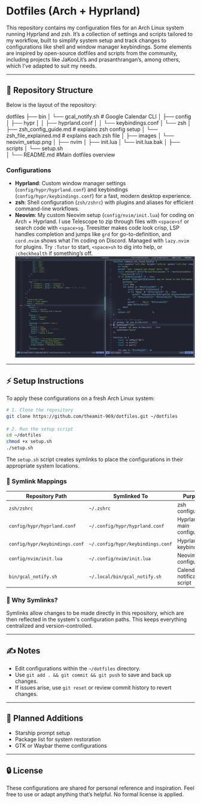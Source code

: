 # Dotfiles (Arch + Hyprland)

This repository contains my configuration files for an Arch Linux system running Hyprland and zsh. It’s a collection of settings and scripts tailored to my workflow, built to simplify system setup and track changes to configurations like shell and window manager keybindings. Some elements are inspired by open-source dotfiles and scripts from the community, including projects like JaKooLit’s and prasanthrangan’s, among others, which I’ve adapted to suit my needs.

---

## 📂 Repository Structure

Below is the layout of the repository:


dotfiles
├── bin
│   └── gcal_notify.sh              # Google Calendar CLI 
│
├── config
│   ├── hypr
│   │   ├── hyprland.conf
│   │   └── keybindings.conf
│   └── zsh
│       ├── zsh_config_guide.md     # explains zsh config setup
│       └── zsh_file_explained.md   # explains each zsh file
│
├── images
│   └── neovim_setup.png
│
├── nvim
│   ├── init.lua
│   └── init.lua.bak
│
├── scripts
│   └── setup.sh                
│
└── README.md                       #Main dotfiles overview

### Configurations

- **Hyprland**: Custom window manager settings (`config/hypr/hyprland.conf`) and keybindings (`config/hypr/keybindings.conf`) for a fast, modern desktop experience.
- **zsh**: Shell configuration (`zsh/zshrc`) with plugins and aliases for efficient command-line workflows.
- **Neovim**: My custom Neovim setup (`config/nvim/init.lua`) for coding on Arch + Hyprland. I use Telescope to zip through files with `<space>sf` or search code with `<space>sg`. Treesitter makes code look crisp, LSP handles completion and jumps like `grd` for go-to-definition, and `cord.nvim` shows what I’m coding on Discord. Managed with `lazy.nvim` for plugins. Try `:Tutor` to start, `<space>sh` to dig into help, or `:checkhealth` if something’s off.
  ![My Neovim Setup](images/neovim_setup.png)

---

## ⚡ Setup Instructions

To apply these configurations on a fresh Arch Linux system:

```bash
# 1. Clone the repository
git clone https://github.com/theamit-969/dotfiles.git ~/dotfiles

# 2. Run the setup script
cd ~/dotfiles
chmod +x setup.sh
./setup.sh
```

The `setup.sh` script creates symlinks to place the configurations in their appropriate system locations.

### 🔗 Symlink Mappings

| Repository Path                    | Symlinked To                          | Purpose                       |
|------------------------------------|---------------------------------------|-------------------------------|
| `zsh/zshrc`                        | `~/.zshrc`                            | zsh configuration             |
| `config/hypr/hyprland.conf`        | `~/.config/hypr/hyprland.conf`        | Hyprland main configuration   |
| `config/hypr/keybindings.conf`     | `~/.config/hypr/keybindings.conf`     | Hyprland keybindings          |
| `config/nvim/init.lua`             | `~/.config/nvim/init.lua`             | Neovim configuration          |
| `bin/gcal_notify.sh`               | `~/.local/bin/gcal_notify.sh`         | Calendar notification script  |

### 🧠 Why Symlinks?

Symlinks allow changes to be made directly in this repository, which are then reflected in the system's configuration paths. This keeps everything centralized and version-controlled.

---

## ✍️ Notes

- Edit configurations within the `~/dotfiles` directory.
- Use `git add . && git commit && git push` to save and back up changes.
- If issues arise, use `git reset` or review commit history to revert changes.

---

## 🚧 Planned Additions

- Starship prompt setup
- Package list for system restoration
- GTK or Waybar theme configurations

---

## 🔒 License

These configurations are shared for personal reference and inspiration. Feel free to use or adapt anything that’s helpful. No formal license is applied.
